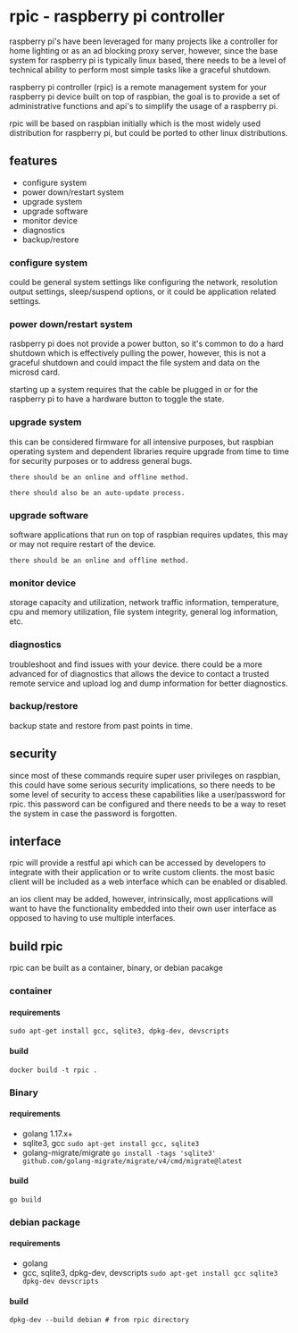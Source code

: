 # rpic - raspberry pi controller

raspberry pi's have been leveraged for many projects like a controller for home lighting or as an ad blocking proxy server, however, since the base system for raspberry pi is typically linux based, there needs to be a level of technical ability to perform most simple tasks like a graceful shutdown.

raspberry pi controller (rpic) is a remote management system for your raspberry pi device built on top of raspbian, the goal is to provide a set of administrative functions and api's to simplify the usage of a raspberry pi.

rpic will be based on raspbian initially which is the most widely used distribution for raspberry pi, but could be ported to other linux distributions.

## features

* configure system
* power down/restart system
* upgrade system
* upgrade software
* monitor device
* diagnostics
* backup/restore

### configure system

could be general system settings like configuring the network, resolution output settings, sleep/suspend options, or it could be application related settings.

### power down/restart system

rasbperry pi does not provide a power button, so it's common to do a hard shutdown which is effectively pulling the power, however, this is not a graceful shutdown and could impact the file system and data on the microsd card.

starting up a system requires that the cable be plugged in or for the raspberry pi to have a hardware button to toggle the state.

### upgrade system

this can be considered firmware for all intensive purposes, but raspbian operating system and dependent libraries require upgrade from time to time for security purposes or to address general bugs.

`there should be an online and offline method.`

`there should also be an auto-update process.`

### upgrade software

software applications that run on top of raspbian requires updates, this may or may not require restart of the device.

`there should be an online and offline method.`

### monitor device

storage capacity and utilization, network traffic information, temperature, cpu and memory utilization, file system integrity, general log information, etc.

### diagnostics

troubleshoot and find issues with your device.  there could be a more advanced for of diagnostics that allows the device to contact a trusted remote service and upload log and dump information for better diagnostics.

### backup/restore

backup state and restore from past points in time.

## security

since most of these commands require super user privileges on raspbian, this could have some serious security implications, so there needs to be some level of security to access these capabilities like a user/password for rpic.  this password can be configured and there needs to be a way to reset the system in case the password is forgotten. 

## interface

rpic will provide a restful api which can be accessed by developers to integrate with their application or to write custom clients.  the most basic client will be included as a web interface which can be enabled or disabled.

an ios client may be added, however, intrinsically, most applications will want to have the functionality embedded into their own user interface as opposed to having to use multiple interfaces.


## build rpic

rpic can be built as a container, binary, or debian pacakge 

### container

#### requirements

`sudo apt-get install gcc, sqlite3, dpkg-dev, devscripts`

#### build

`docker build -t rpic .`

### Binary

#### requirements

* golang 1.17.x+
* sqlite3, gcc `sudo apt-get install gcc, sqlite3`
* golang-migrate/migrate `go install -tags 'sqlite3' github.com/golang-migrate/migrate/v4/cmd/migrate@latest`

#### build

`go build`

### debian package

#### requirements

* golang
* gcc, sqlite3, dpkg-dev, devscripts `sudo apt-get install gcc sqlite3 dpkg-dev devscripts`

#### build

`dpkg-dev --build debian # from rpic directory`
